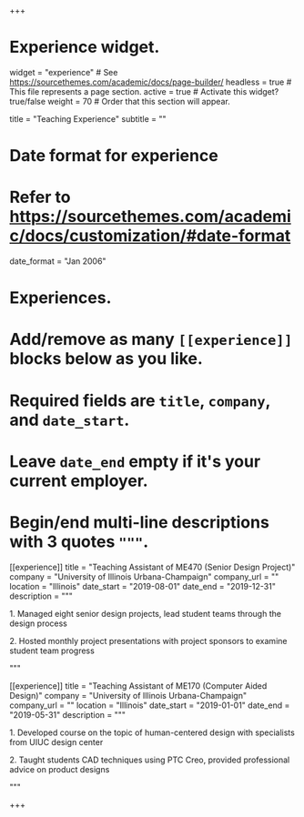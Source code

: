 +++
# Experience widget.
widget = "experience"  # See https://sourcethemes.com/academic/docs/page-builder/
headless = true  # This file represents a page section.
active = true  # Activate this widget? true/false
weight = 70  # Order that this section will appear.

title = "Teaching Experience"
subtitle = ""

# Date format for experience
#   Refer to https://sourcethemes.com/academic/docs/customization/#date-format
date_format = "Jan 2006"

# Experiences.
#   Add/remove as many `[[experience]]` blocks below as you like.
#   Required fields are `title`, `company`, and `date_start`.
#   Leave `date_end` empty if it's your current employer.
#   Begin/end multi-line descriptions with 3 quotes `"""`.

[[experience]]
  title = "Teaching Assistant of ME470 (Senior Design Project)"
  company = "University of Illinois Urbana-Champaign"
  company_url = ""
  location = "Illinois"
  date_start = "2019-08-01"
  date_end = "2019-12-31"
  description = """ <p>1. Managed eight senior design projects, lead student teams through the design process </p>
                    <p>2. Hosted monthly project presentations with project sponsors to examine student team progress </p>"""

[[experience]]
  title = "Teaching Assistant of ME170 (Computer Aided Design)"
  company = "University of Illinois Urbana-Champaign"
  company_url = ""
  location = "Illinois"
  date_start = "2019-01-01"
  date_end = "2019-05-31"
  description = """ <p>1. Developed course on the topic of human-centered design with specialists from UIUC design center </p>
                    <p>2. Taught students CAD techniques using PTC Creo, provided professional advice on product designs </p>"""

+++

